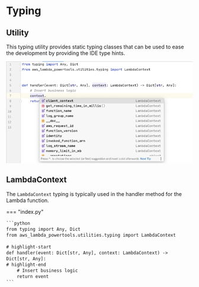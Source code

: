 # Typing
## Utility


This typing utility provides static typing classes that can be used to ease the development by providing the IDE type hints.

![Utilities Typing](../media/utilities_typing.png)

## LambdaContext

The `LambdaContext` typing is typically used in the handler method for the Lambda function.

=== "index.py"

    ```python
    from typing import Any, Dict
    from aws_lambda_powertools.utilities.typing import LambdaContext

    # highlight-start
    def handler(event: Dict[str, Any], context: LambdaContext) -> Dict[str, Any]:
    # highlight-end
        # Insert business logic
        return event
    ```
